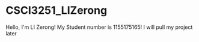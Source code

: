 # CSCI3251_LIZerong
Hello, I'm LI Zerong!
My Student number is 1155175165!
I will pull my project later
